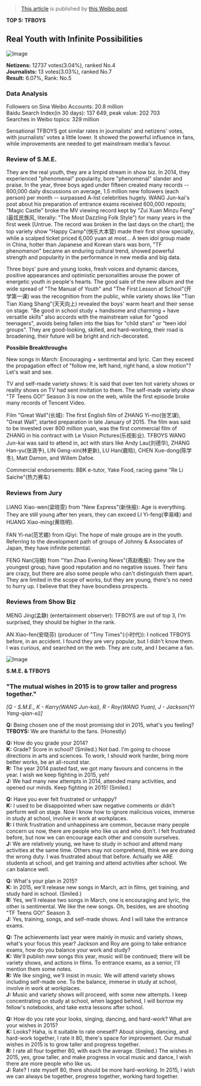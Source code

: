 > [This article](http://weibo.com/p/1001603822465955558971) is published by [this Weibo post](http://weibo.com/1216431741/C9qsBb320).

**TOP 5: TFBOYS**
## Real Youth with Infinite Possibilities

![Image](http://ww1.sinaimg.cn/large/4881467dgw1eqc58s9zckj20go0fiq3z.jpg)

**Netizens:** 12737 votes(3.04%), ranked No.4  
**Journalists:** 13 votes(3.03%), ranked No.7  
**Result:** 6.07%, Rank: No.5

### Data Analysis

Followers on Sina Weibo Accounts: 20.8 million  
Baidu Search Index(in 30 days): 137 649, peak value: 202 703  
Searches in Weibo topics: 329 million

Sensational TFBOYS got similar rates in journalists' and netizens' votes, with journalists' votes a little lower.
It showed the powerful influence in fans, while improvements are needed to get mainstream media's favour.

### Review of S.M.E.

They are the real youth, they are a limpid stream in show biz.
In 2014, they experienced "phenomenal" popularity, bore "phenomenal" slander and praise.
In the year, three boys aged under fifteen created many records -- 600,000 daily discussions on average, 1.5 million new followers (each person) per month -- surpassed A-list celebrities hugely.
WANG Jun-kai's post about his preparation of entrance exams received 600,000 reposts;
"Magic Castle" broke the MV viewing record kept by "Zui Xuan Minzu Feng"(最炫民族风, literally: "The Most Dazzling Folk Style") for many years in the first week
[Untrue. The record was broken in the last days on the chart];
the top variety show "Happy Camp"(快乐大本营) made their first show specially, while a scalped ticket priced 6,000 yuan at most...
A teen idol group made in China, hotter than Japanese and Korean stars was born, "TF phenomenon" became an enduring cultural trend, showed powerful strength and popularity in the performance in new media and big data.

Three boys' pure and young looks, fresh voices and dynamic dances, positive appearances and optimistic personalities arouse the power of energetic youth in people's hearts.
The good sale of the new album and the wide spread of "The Manual of Youth" and "The First Lesson at School"(开学第一课) was the recognition from the public, while variety shows like "Tian Tian Xiang Shang"(天天向上) revealed the boys' warm heart and their sense on stage.
"Be good in school study + handsome and charming + have versatile skills" also accords with the mainstream value for "good teenagers", avoids being fallen into the bias for "child stars" or "teen idol groups".
They are good-looking, skilled, and hard-working, their road is broadening, their future will be bright and rich-decorated.

**Possible Breakthroughs**

New songs in March:
Encouraging + sentimental and lyric.
Can they exceed the propagation effect of "follow me, left hand, right hand, a slow motion"?
Let's wait and see.

TV and self-made variety shows:
It is said that over ten hot variety shows or reality shows on TV had sent invitation to them.
The self-made variety show "TF Teens GO!" Season 3 is now on the web, while the first episode broke many records of Tencent Video.

Film "Great Wall"(长城):
The first English film of ZHANG Yi-mo(张艺谋), "Great Wall", started preparation in late January of 2015.
The film was said to be invested over 800 million yuan, was the first commercial film of ZHANG in his contract with Le Vision Pictures(乐视影业).
TFBOYS WANG Jun-kai was said to attend in, act with stars like Andy Lau(刘德华), ZHANG Han-yu(张涵予), LIN Geng-xin(林更新), LU Han(鹿晗), CHEN Xue-dong(陈学冬), Matt Damon, and Willem Dafoe.

Commercial endorsements:
BBK e-tutor, Yake Food, racing game "Re Li Saiche"(热力赛车)

### Reviews from Jury

LIANG Xiao-wen(梁晓雯) from "New Express"(新快报):
Age is everything.
They are still young after ten years, they can exceed LI Yi-feng(李易峰) and HUANG Xiao-ming(黄晓明).

FAN Yi-na(范艺娜) from iQiyi:
The hope of male groups are in the youth. Referring to the development path of groups of Johnny & Associates of Japan, they have infinite potential.

FENG Nan(冯楠) from "Yan Zhao Evening News"(燕赵晚报):
They are the youngest group, have good reputation and no negative issues.
Their fans are crazy, but there are also some people who can't distinguish them apart.
They are limited in the scope of works, but they are young, there's no need to hurry up. I believe that they have boundless prospects.

### Reviews from Show Biz

MENG Jing(孟静) (entertainment observer):
TFBOYS are out of top 3, I'm surprised, they should be higher in the rank.

AN Xiao-fen(安晓芬) (producer of "Tiny Times"(小时代)):
I noticed TFBOYS before, in an accident. I found they are very popular, but I didn't know them.
I was curious, and searched on the web. They are cute, and I became a fan.

![Image](http://ww2.sinaimg.cn/large/4881467dgw1eqc5956rbzj20go0egdgu.jpg)

**S.M.E. & TFBOYS**

### "The mutual wishes in 2015 is to grow taller and progress together."

*[Q - S.M.E., K - Karry(WANG Jun-kai), R - Roy(WANG Yuan), J - Jackson(YI Yang-qian-xi)]*

**Q:**
Being chosen one of the most promising idol in 2015, what's you feeling?  
**TFBOYS:**
We are thankful to the fans. (Honestly)

**Q:**
How do you grade your 2014?  
**K:**
Grade? Score in school? (Smiled.)
Not bad. I'm going to choose directions in arts and sciences.
To work, I should work harder, bring more better works, be an all-round star.  
**R:**
The year 2014 pasted fast, we got many favours and concerns in the year.
I wish we keep fighting in 2015, yeh!  
**J:**
We had many new attempts in 2014, attended many activities, and opened our minds.
Keep fighting in 2015! (Smiled.)

**Q:**
Have you ever felt frustrated or unhappy?  
**K:**
I used to be disappointed when saw negative comments or didn't perform well on stage.
Now I know how to ignore malicious voices, immerse in study at school, involve in work at workplaces.  
**R:**
I think frustration and unhappiness are common, because many people concern us now, there are people who like us and who don't.
I felt frustrated before, but now we can encourage each other and console ourselves.  
**J:**
We are relatively young, we have to study in school and attend many activities at the same time.
Others may not comprehend, think we are doing the wrong duty.
I was frustrated about that before.
Actually we ARE students at school, and get training and attend activities after school.
We can balance well.

**Q:**
What's your plan in 2015?  
**K:**
In 2015, we'll release new songs in March, act in films, get training, and study hard in school. (Smiled.)  
**R:**
Yes, we'll release two songs in March, one is encouraging and lyric, the other is sentimental.
We like the new songs.
Oh, besides, we are shooting "TF Teens GO!" Season 3.  
**J:**
Yes, training, songs, and self-made shows.
And I will take the entrance exams.

**Q:**
The achievements last year were mainly in music and variety shows, what's your focus this year?
Jackson and Roy are going to take entrance exams, how do you balance your work and study?  
**K:**
We'll publish new songs this year, music will be continued;
there will be variety shows, and actions in films.
To entrance exams, as a senior, I'll mention them some notes.  
**R:**
We like singing, we'll insist in music.
We will attend variety shows including self-made one.
To the balance, immerse in study at school, involve in work at workplaces.  
**J:**
Music and variety shows will proceed, with some new attempts.
I keep concentrating on study at school, when lagged behind, I will borrow my fellow's notebooks, and take extra lessons after school.

**Q:**
How do you rate your looks, singing, dancing, and hard-work?
What are your wishes in 2015?  
**K:**
Looks? Haha, is it suitable to rate oneself?
About singing, dancing, and hard-work together, I rate it 80, there's space for improvement.
Our mutual wishes in 2015 is to grow taller and progress together.  
**R:**
I rate all four together 80, with each the average. (Smiled.)
The wishes in 2015, yes, grow taller, and make progress in vocal music and dance, I wish there are more people who like us.  
**J:**
Rate? I rate myself 80, there should be more hard-working.
In 2015, I wish we can always be together, progress together, working hard together.
